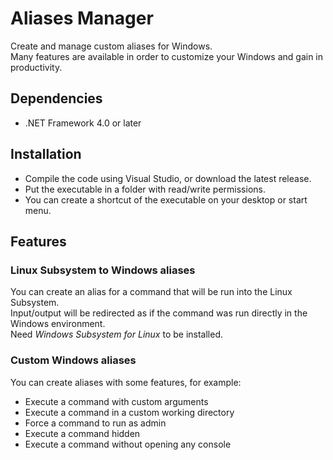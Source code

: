 # Aliases Manager

Create and manage custom aliases for Windows.  
Many features are available in order to customize your Windows and gain in productivity.

## Dependencies

 - .NET Framework 4.0 or later

## Installation

 - Compile the code using Visual Studio, or download the latest release.
 - Put the executable in a folder with read/write permissions.
 - You can create a shortcut of the executable on your desktop or start menu. 

## Features

### Linux Subsystem to Windows aliases

You can create an alias for a command that will be run into the Linux Subsystem.  
Input/output will be redirected as if the command was run directly in the Windows environment.  
Need *Windows Subsystem for Linux* to be installed.

### Custom Windows aliases

You can create aliases with some features, for example:
 - Execute a command with custom arguments
 - Execute a command in a custom working directory
 - Force a command to run as admin
 - Execute a command hidden
 - Execute a command without opening any console
